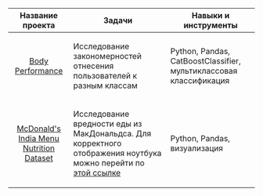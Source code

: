 
|Название проекта| Задачи | Навыки и инструменты | 
| :---: | :---: | :---: | 
|[Body Performance](https://github.com/IrinaSilvaV/Pet_Projects/blob/main/Body%20performance.ipynb)| <p align = "left">Исследование закономерностей отнесения пользователей к разным классам </p> | <p align = "left">Python, Pandas, CatBoostClassifier, мультиклассовая классификация </p>|
[McDonald's India  Menu Nutrition Dataset](https://github.com/IrinaSilvaV/Pet_Projects/blob/main/McDonald's%20India%20%20Menu%20Nutrition%20Dataset.ipynb) |<p align = "left">Исследование вредности еды из МакДональдса. Для корректного отображения ноутбука можно перейти по [этой ссылке](https://nbviewer.org/github/IrinaSilvaV/Pet_Projects/blob/main/McDonald%27s%20India%20%20Menu%20Nutrition%20Dataset.ipynb) </p>|<p align = "left">Python, Pandas, визуализация</p>|
